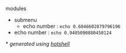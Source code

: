 modules
- submenu  
  - echo number : `echo 0.6046602879796196`
- echo number : `echo 0.9405090880450124`

\* *generated using [hotshell](https://github.com/julienmoumne/hotshell)*